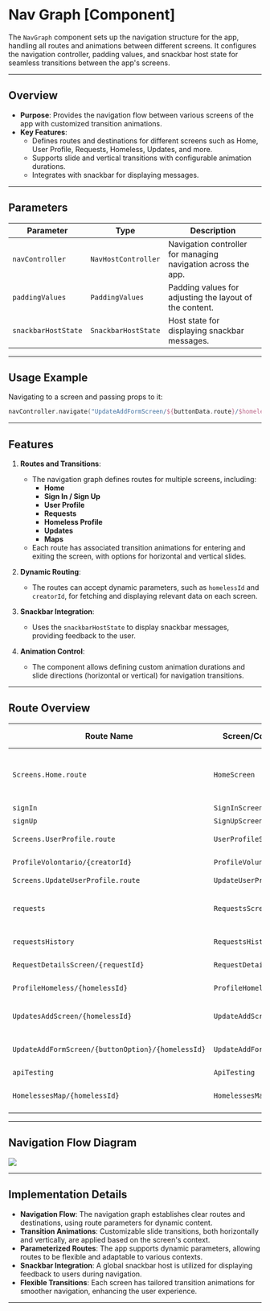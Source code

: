 # Nav Graph [Component]

The `NavGraph` component sets up the navigation structure for the app, handling all routes and animations between different screens. It configures the navigation controller, padding values, and snackbar host state for seamless transitions between the app's screens.

---

## Overview

- **Purpose**: Provides the navigation flow between various screens of the app with customized transition animations.
- **Key Features**:
    - Defines routes and destinations for different screens such as Home, User Profile, Requests, Homeless, Updates, and more.
    - Supports slide and vertical transitions with configurable animation durations.
    - Integrates with snackbar for displaying messages.

---

## Parameters

| Parameter           | Type                | Description                                                   |
|---------------------|---------------------|---------------------------------------------------------------|
| `navController`     | `NavHostController` | Navigation controller for managing navigation across the app. |
| `paddingValues`     | `PaddingValues`     | Padding values for adjusting the layout of the content.       |
| `snackbarHostState` | `SnackbarHostState` | Host state for displaying snackbar messages.                  |

---

## Usage Example
Navigating to a screen and passing props to it:
```kotlin
navController.navigate("UpdateAddFormScreen/${buttonData.route}/$homelessId")
```

---

## Features

1. **Routes and Transitions**:
    - The navigation graph defines routes for multiple screens, including:
        - **Home**
        - **Sign In / Sign Up**
        - **User Profile**
        - **Requests**
        - **Homeless Profile**
        - **Updates**
        - **Maps**
    - Each route has associated transition animations for entering and exiting the screen, with options for horizontal and vertical slides.

2. **Dynamic Routing**:
    - The routes can accept dynamic parameters, such as `homelessId` and `creatorId`, for fetching and displaying relevant data on each screen.

3. **Snackbar Integration**:
    - Uses the `snackbarHostState` to display snackbar messages, providing feedback to the user.

4. **Animation Control**:
    - The component allows defining custom animation durations and slide directions (horizontal or vertical) for navigation transitions.

---

## Route Overview

| Route Name                                        | Screen/Component          | Parameters                   | Enter Transition                            | Exit Transition                          |
|---------------------------------------------------|---------------------------|------------------------------|---------------------------------------------|------------------------------------------|
| `Screens.Home.route`                              | `HomeScreen`              | None                         | Slide from left (if coming from `Requests`) | Slide out right (if going to `Requests`) |
| `signIn`                                          | `SignInScreen`            | None                         | None                                        | None                                     |
| `signUp`                                          | `SignUpScreen`            | None                         | None                                        | None                                     |
| `Screens.UserProfile.route`                       | `UserProfileScreen`       | None                         | Slide in from right                         | Slide out to right                       |
| `ProfileVolontario/{creatorId}`                   | `ProfileVolunteerScreen`  | `creatorId`                  | Slide in from right                         | Slide out to right                       |
| `Screens.UpdateUserProfile.route`                 | `UpdateUserProfileScreen` | None                         | None                                        | None                                     |
| `requests`                                        | `RequestsScreen`          | None                         | Slide from right (if coming from `Home`)    | Slide out left (if going to `Home`)      |
| `requestsHistory`                                 | `RequestsHistoryScreen`   | None                         | Slide in from right                         | Slide out to right                       |
| `RequestDetailsScreen/{requestId}`                | `RequestDetailsScreen`    | `requestId`                  | Slide in from right                         | Slide out to right                       |
| `ProfileHomeless/{homelessId}`                    | `ProfileHomelessScreen`   | `homelessId`                 | Slide in from right                         | Slide out to right                       |
| `UpdatesAddScreen/{homelessId}`                   | `UpdateAddScreen`         | `homelessId`                 | Slide in from bottom                        | Slide out to bottom                      |
| `UpdateAddFormScreen/{buttonOption}/{homelessId}` | `UpdateAddFormScreen`     | `buttonOption`, `homelessId` | Slide in from bottom                        | Slide out to bottom                      |
| `apiTesting`                                      | `ApiTesting`              | None                         | None                                        | None                                     |
| `HomelessesMap/{homelessId}`                      | `HomelessesMap`           | `homelessId`                 | Slide in from bottom                        | Slide out to bottom                      |

---

## Navigation Flow Diagram

![](navGraph.png)

---

## Implementation Details

- **Navigation Flow**: The navigation graph establishes clear routes and destinations, using route parameters for dynamic content.
- **Transition Animations**: Customizable slide transitions, both horizontally and vertically, are applied based on the screen's context.
- **Parameterized Routes**: The app supports dynamic parameters, allowing routes to be flexible and adaptable to various contexts.
- **Snackbar Integration**: A global snackbar host is utilized for displaying feedback to users during navigation.
- **Flexible Transitions**: Each screen has tailored transition animations for smoother navigation, enhancing the user experience.

---
